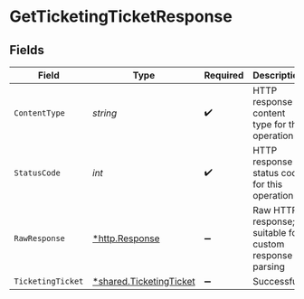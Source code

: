 # GetTicketingTicketResponse


## Fields

| Field                                                             | Type                                                              | Required                                                          | Description                                                       |
| ----------------------------------------------------------------- | ----------------------------------------------------------------- | ----------------------------------------------------------------- | ----------------------------------------------------------------- |
| `ContentType`                                                     | *string*                                                          | :heavy_check_mark:                                                | HTTP response content type for this operation                     |
| `StatusCode`                                                      | *int*                                                             | :heavy_check_mark:                                                | HTTP response status code for this operation                      |
| `RawResponse`                                                     | [*http.Response](https://pkg.go.dev/net/http#Response)            | :heavy_minus_sign:                                                | Raw HTTP response; suitable for custom response parsing           |
| `TicketingTicket`                                                 | [*shared.TicketingTicket](../../models/shared/ticketingticket.md) | :heavy_minus_sign:                                                | Successful                                                        |